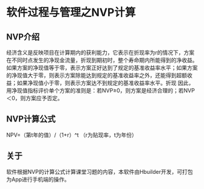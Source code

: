 # 软件过程与管理之NVP计算
## NVP介绍
经济含义是反映项目在计算期内的获利能力，它表示在折现率为r的情况下，方案在不同时点发生的净现金流量，折现到期初时，整个寿命期内所能得到的净收益。如果方案的净现值等于零，表示方案正好达到了规定的基准收益率水平；如果方案的净现值大于零，则表示方案除能达到规定的基准收益率之外，还能得到超额收益；如果净现值小于零，则表示方案达不到规定的基准收益率水平。折现
因此，用净现值指标评价单个方案的准则是：若NVP≥0，则方案是经济合理的；若NVP＜0，则方案应予否定。
## NVP计算公式
NPV=（第t年的值）/（1+r）^t
（r为贴现率，t为年份）
## 关于
软件根据NVP的计算公式计算课堂习题的内容，本软件由Hbuilder开发，可打包为App进行手机端的操作。
